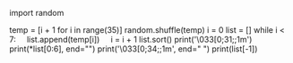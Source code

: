 import random

temp = [i + 1 for i in range(35)]
random.shuffle(temp)
i = 0
list = []
while i < 7:
    list.append(temp[i])
    i = i + 1
list.sort()
print('\033[0;31;;1m')
print(*list[0:6], end="")
print('\033[0;34;;1m', end=" ")
print(list[-1])
